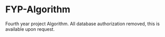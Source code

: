 # FYP-Algorithm
Fourth year project Algorithm.
All database authorization removed, this is available upon request.
